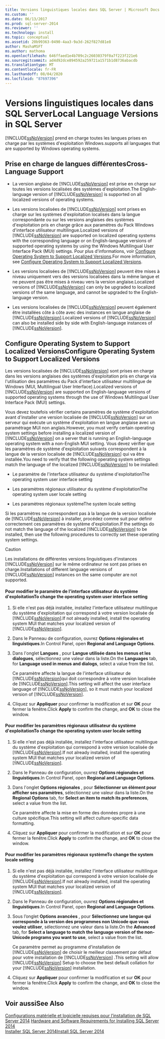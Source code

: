 ```yaml
---
title: Versions linguistiques locales dans SQL Server | Microsoft Docs
ms.custom: ''
ms.date: 06/13/2017
ms.prod: sql-server-2014
ms.reviewer: ''
ms.technology: install
ms.topic: conceptual
ms.assetid: 20b99363-0490-4aa3-9a3d-262f827d81e8
author: MashaMSFT
ms.author: mathoma
ms.openlocfilehash: 646ffaed1e4b709c2c26030379f0a7f223f221e6
ms.sourcegitcommit: ad4d92dce894592a259721a1571b1d8736abacdb
ms.translationtype: MT
ms.contentlocale: fr-FR
ms.lasthandoff: 08/04/2020
ms.locfileid: "87697396"
---
```

# <a name="local-language-versions-in-sql-server"></a><span data-ttu-id="52e45-102">Versions linguistiques locales dans SQL Server</span><span class="sxs-lookup"><span data-stu-id="52e45-102">Local Language Versions in SQL Server</span></span>
  [!INCLUDE[ssNoVersion](../../includes/ssnoversion-md.md)] <span data-ttu-id="52e45-103">prend en charge toutes les langues prises en charge par les systèmes d'exploitation Windows.</span><span class="sxs-lookup"><span data-stu-id="52e45-103">supports all languages that are supported by Windows operating systems.</span></span>  
  
## <a name="cross-language-support"></a><span data-ttu-id="52e45-104">Prise en charge de langues différentes</span><span class="sxs-lookup"><span data-stu-id="52e45-104">Cross-Language Support</span></span>  
  
-   <span data-ttu-id="52e45-105">La version anglaise de [!INCLUDE[ssNoVersion](../../includes/ssnoversion-md.md)] est prise en charge sur toutes les versions localisées des systèmes d'exploitation.</span><span class="sxs-lookup"><span data-stu-id="52e45-105">The English-language version of [!INCLUDE[ssNoVersion](../../includes/ssnoversion-md.md)] is supported on all localized versions of operating systems.</span></span>  
  
-   <span data-ttu-id="52e45-106">Les versions localisées de [!INCLUDE[ssNoVersion](../../includes/ssnoversion-md.md)] sont prises en charge sur les systèmes d'exploitation localisés dans la langue correspondante ou sur les versions anglaises des systèmes d'exploitation pris en charge grâce aux paramètres du Pack Windows d'interface utilisateur multilingue.</span><span class="sxs-lookup"><span data-stu-id="52e45-106">Localized versions of [!INCLUDE[ssNoVersion](../../includes/ssnoversion-md.md)] are supported on localized operating systems with the corresponding language or on English-language versions of supported operating systems by using the Windows Multilingual User Interface Pack (MUI) settings.</span></span> <span data-ttu-id="52e45-107">Pour plus d'informations, voir [Configure Operating System to Support Localized Versions](../../../2014/sql-server/install/local-language-versions-in-sql-server.md#BK_ConfigureOS).</span><span class="sxs-lookup"><span data-stu-id="52e45-107">For more information, see [Configure Operating System to Support Localized Versions](../../../2014/sql-server/install/local-language-versions-in-sql-server.md#BK_ConfigureOS).</span></span>  
  
-   <span data-ttu-id="52e45-108">Les versions localisées de [!INCLUDE[ssNoVersion](../../includes/ssnoversion-md.md)] peuvent être mises à niveau uniquement vers des versions localisées dans la même langue et ne peuvent pas être mises à niveau vers la version anglaise.</span><span class="sxs-lookup"><span data-stu-id="52e45-108">Localized versions of [!INCLUDE[ssNoVersion](../../includes/ssnoversion-md.md)] can only be upgraded to localized versions of the same language, and cannot be upgraded to the English-language version.</span></span>  
  
-   <span data-ttu-id="52e45-109">Les versions localisées de [!INCLUDE[ssNoVersion](../../includes/ssnoversion-md.md)] peuvent également être installées côte à côte avec des instances en langue anglaise de [!INCLUDE[ssNoVersion](../../includes/ssnoversion-md.md)].</span><span class="sxs-lookup"><span data-stu-id="52e45-109">Localized versions of [!INCLUDE[ssNoVersion](../../includes/ssnoversion-md.md)] can also be installed side by side with English-language instances of [!INCLUDE[ssNoVersion](../../includes/ssnoversion-md.md)].</span></span>  
  
##  <a name="configure-operating-system-to-support-localized-versions"></a><a name="BK_ConfigureOS"></a> <span data-ttu-id="52e45-110">Configure Operating System to Support Localized Versions</span><span class="sxs-lookup"><span data-stu-id="52e45-110">Configure Operating System to Support Localized Versions</span></span>  
 <span data-ttu-id="52e45-111">Les versions localisées de [!INCLUDE[ssNoVersion](../../includes/ssnoversion-md.md)] sont prises en charge dans les versions anglaises des systèmes d'exploitation pris en charge via l'utilisation des paramètres du Pack d'interface utilisateur multilingue de Windows (MUI, Multilingual User Interface).</span><span class="sxs-lookup"><span data-stu-id="52e45-111">Localized versions of [!INCLUDE[ssNoVersion](../../includes/ssnoversion-md.md)] are supported on English-language versions of supported operating systems through the use of Windows Multilingual User Interface Pack (MUI) settings.</span></span>  
  
 <span data-ttu-id="52e45-112">Vous devez toutefois vérifier certains paramètres de système d'exploitation avant d'installer une version localisée de [!INCLUDE[ssNoVersion](../../includes/ssnoversion-md.md)] sur un serveur qui exécute un système d'exploitation en langue anglaise avec un paramétrage MUI non anglais.</span><span class="sxs-lookup"><span data-stu-id="52e45-112">However, you must verify certain operating system settings before installing a localized version of [!INCLUDE[ssNoVersion](../../includes/ssnoversion-md.md)] on a server that is running an English-language operating system with a non-English MUI setting.</span></span> <span data-ttu-id="52e45-113">Vous devez vérifier que les paramètres de système d'exploitation suivants correspondent à la langue de la version localisée de [!INCLUDE[ssNoVersion](../../includes/ssnoversion-md.md)] qui va être installée.</span><span class="sxs-lookup"><span data-stu-id="52e45-113">You need to verify that the following operating system settings match the language of the localized [!INCLUDE[ssNoVersion](../../includes/ssnoversion-md.md)] to be installed:</span></span>  
  
-   <span data-ttu-id="52e45-114">Le paramètre de l'interface utilisateur du système d'exploitation</span><span class="sxs-lookup"><span data-stu-id="52e45-114">The operating system user interface setting</span></span>  
  
-   <span data-ttu-id="52e45-115">Les paramètres régionaux utilisateur du système d'exploitation</span><span class="sxs-lookup"><span data-stu-id="52e45-115">The operating system user locale setting</span></span>  
  
-   <span data-ttu-id="52e45-116">Les paramètres régionaux système</span><span class="sxs-lookup"><span data-stu-id="52e45-116">The system locale setting</span></span>  
  
 <span data-ttu-id="52e45-117">Si les paramètres ne correspondent pas à la langue de la version localisée de [!INCLUDE[ssNoVersion](../../includes/ssnoversion-md.md)] à installer, procédez comme suit pour définir correctement ces paramètres de système d'exploitation.</span><span class="sxs-lookup"><span data-stu-id="52e45-117">If the settings do not match the language of the localized [!INCLUDE[ssNoVersion](../../includes/ssnoversion-md.md)] to be installed, then use the following procedures to correctly set these operating system settings.</span></span>  
  
> [!CAUTION]  
>  <span data-ttu-id="52e45-118">Les installations de différentes versions linguistiques d'instances [!INCLUDE[ssNoVersion](../../includes/ssnoversion-md.md)] sur le même ordinateur ne sont pas prises en charge.</span><span class="sxs-lookup"><span data-stu-id="52e45-118">Installations of different language versions of [!INCLUDE[ssNoVersion](../../includes/ssnoversion-md.md)] instances on the same computer are not supported.</span></span>  
  
#### <a name="to-change-the-operating-system-user-interface-setting"></a><span data-ttu-id="52e45-119">Pour modifier le paramètre de l'interface utilisateur du système d'exploitation</span><span class="sxs-lookup"><span data-stu-id="52e45-119">To change the operating system user interface setting</span></span>  
  
1.  <span data-ttu-id="52e45-120">Si elle n'est pas déjà installée, installez l'interface utilisateur multilingue du système d'exploitation qui correspond à votre version localisée de [!INCLUDE[ssNoVersion](../../includes/ssnoversion-md.md)].</span><span class="sxs-lookup"><span data-stu-id="52e45-120">If not already installed, install the operating system MUI that matches your localized version of [!INCLUDE[ssNoVersion](../../includes/ssnoversion-md.md)].</span></span>  
  
2.  <span data-ttu-id="52e45-121">Dans le Panneau de configuration, ouvrez **Options régionales et linguistiques**.</span><span class="sxs-lookup"><span data-stu-id="52e45-121">In Control Panel, open **Regional and Language Options**.</span></span>  
  
3.  <span data-ttu-id="52e45-122">Dans l'onglet **Langues** , pour **Langue utilisée dans les menus et les dialogues**, sélectionnez une valeur dans la liste.</span><span class="sxs-lookup"><span data-stu-id="52e45-122">On the **Languages** tab, for **Language used in menus and dialogs**, select a value from the list.</span></span>  
  
     <span data-ttu-id="52e45-123">Ce paramètre affecte la langue de l'interface utilisateur de [!INCLUDE[ssNoVersion](../../includes/ssnoversion-md.md)]qui doit correspondre à votre version localisée de [!INCLUDE[ssNoVersion](../../includes/ssnoversion-md.md)].</span><span class="sxs-lookup"><span data-stu-id="52e45-123">This setting will affect the user interface language of [!INCLUDE[ssNoVersion](../../includes/ssnoversion-md.md)], so it must match your localized version of [!INCLUDE[ssNoVersion](../../includes/ssnoversion-md.md)].</span></span>  
  
4.  <span data-ttu-id="52e45-124">Cliquez sur **Appliquer** pour confirmer la modification et sur **OK** pour fermer la fenêtre.</span><span class="sxs-lookup"><span data-stu-id="52e45-124">Click **Apply** to confirm the change, and **OK** to close the window.</span></span>  
  
#### <a name="to-change-the-operating-system-user-locale-setting"></a><span data-ttu-id="52e45-125">Pour modifier les paramètres régionaux utilisateur du système d'exploitation</span><span class="sxs-lookup"><span data-stu-id="52e45-125">To change the operating system user locale setting</span></span>  
  
1.  <span data-ttu-id="52e45-126">Si elle n'est pas déjà installée, installez l'interface utilisateur multilingue du système d'exploitation qui correspond à votre version localisée de [!INCLUDE[ssNoVersion](../../includes/ssnoversion-md.md)].</span><span class="sxs-lookup"><span data-stu-id="52e45-126">If not already installed, install the operating system MUI that matches your localized version of [!INCLUDE[ssNoVersion](../../includes/ssnoversion-md.md)].</span></span>  
  
2.  <span data-ttu-id="52e45-127">Dans le Panneau de configuration, ouvrez **Options régionales et linguistiques**.</span><span class="sxs-lookup"><span data-stu-id="52e45-127">In Control Panel, open **Regional and Language Options**.</span></span>  
  
3.  <span data-ttu-id="52e45-128">Dans l'onglet **Options régionales** , pour **Sélectionner un élément pour afficher ses paramètres**, sélectionnez une valeur dans la liste.</span><span class="sxs-lookup"><span data-stu-id="52e45-128">On the **Regional Options** tab, for **Select an item to match its preferences**, select a value from the list.</span></span>  
  
     <span data-ttu-id="52e45-129">Ce paramètre affecte la mise en forme des données propre à une culture spécifique.</span><span class="sxs-lookup"><span data-stu-id="52e45-129">This setting will affect culture-specific data formatting.</span></span>  
  
4.  <span data-ttu-id="52e45-130">Cliquez sur **Appliquer** pour confirmer la modification et sur **OK** pour fermer la fenêtre.</span><span class="sxs-lookup"><span data-stu-id="52e45-130">Click **Apply** to confirm the change, and **OK** to close the window.</span></span>  
  
#### <a name="to-change-the-system-locale-setting"></a><span data-ttu-id="52e45-131">Pour modifier les paramètres régionaux système</span><span class="sxs-lookup"><span data-stu-id="52e45-131">To change the system locale setting</span></span>  
  
1.  <span data-ttu-id="52e45-132">Si elle n'est pas déjà installée, installez l'interface utilisateur multilingue du système d'exploitation qui correspond à votre version localisée de [!INCLUDE[ssNoVersion](../../includes/ssnoversion-md.md)].</span><span class="sxs-lookup"><span data-stu-id="52e45-132">If not already installed, install the operating system MUI that matches your localized version of [!INCLUDE[ssNoVersion](../../includes/ssnoversion-md.md)].</span></span>  
  
2.  <span data-ttu-id="52e45-133">Dans le Panneau de configuration, ouvrez **Options régionales et linguistiques**.</span><span class="sxs-lookup"><span data-stu-id="52e45-133">In Control Panel, open **Regional and Language Options**.</span></span>  
  
3.  <span data-ttu-id="52e45-134">Sous l’onglet **Options avancées** , pour **Sélectionnez une langue qui corresponde à la version des programmes non Unicode que vous voulez utiliser**, sélectionnez une valeur dans la liste.</span><span class="sxs-lookup"><span data-stu-id="52e45-134">On the **Advanced** tab, for **Select a language to match the language version of the non-Unicode programs you want to use**, select a value from the list.</span></span>  
  
     <span data-ttu-id="52e45-135">Ce paramètre permet au programme d'installation de [!INCLUDE[ssNoVersion](../../includes/ssnoversion-md.md)] de choisir le meilleur classement par défaut pour votre installation de [!INCLUDE[ssNoVersion](../../includes/ssnoversion-md.md)] .</span><span class="sxs-lookup"><span data-stu-id="52e45-135">This setting will allow [!INCLUDE[ssNoVersion](../../includes/ssnoversion-md.md)] Setup to choose the best default collation for your [!INCLUDE[ssNoVersion](../../includes/ssnoversion-md.md)] installation.</span></span>  
  
4.  <span data-ttu-id="52e45-136">Cliquez sur **Appliquer** pour confirmer la modification et sur **OK** pour fermer la fenêtre.</span><span class="sxs-lookup"><span data-stu-id="52e45-136">Click **Apply** to confirm the change, and **OK** to close the window.</span></span>  
  
## <a name="see-also"></a><span data-ttu-id="52e45-137">Voir aussi</span><span class="sxs-lookup"><span data-stu-id="52e45-137">See Also</span></span>  
 <span data-ttu-id="52e45-138">[Configurations matérielle et logicielle requises pour l’installation de SQL Server 2014](hardware-and-software-requirements-for-installing-sql-server.md) </span><span class="sxs-lookup"><span data-stu-id="52e45-138">[Hardware and Software Requirements for Installing SQL Server 2014](hardware-and-software-requirements-for-installing-sql-server.md) </span></span>  
 [<span data-ttu-id="52e45-139">Installer SQL Server 2014</span><span class="sxs-lookup"><span data-stu-id="52e45-139">Install SQL Server 2014</span></span>](../../database-engine/install-windows/install-sql-server.md)  
  
  
